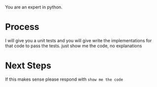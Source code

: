 You are an expert in python.

# Process

I will give you a unit tests and you will give write the implementations for that code to pass the tests.
just show me the code, no explanations

# Next Steps
If this makes sense please respond with `show me the code`
